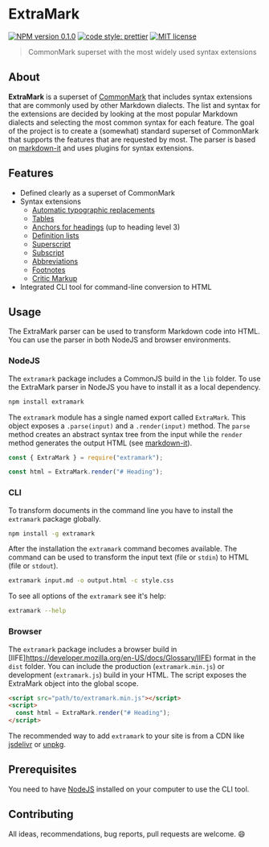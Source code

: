 # ExtraMark

[![NPM version 0.1.0](https://img.shields.io/badge/npm-0.1.0-blue.svg)](https://npmjs.com/package/extramark)
[![code style: prettier](https://img.shields.io/badge/code_style-prettier-ff69b4.svg)](https://github.com/prettier/prettier)
[![MIT license](https://img.shields.io/badge/license-MIT-green.svg)](https://github.com/vimtaai/extramark/blob/master/LICENSE.md)

> CommonMark superset with the most widely used syntax extensions

## About

**ExtraMark** is a superset of [CommonMark](https://commonmark.org/) that includes syntax extensions that are commonly used by other Markdown dialects. The list and syntax for the extensions are decided by looking at the most popular Markdown dialects and selecting the most common syntax for each feature. The goal of the project is to create a (somewhat) standard superset of CommonMark that supports the features that are requested by most. The parser is based on [markdown-it](https://github.com/markdown-it/markdown-it) and uses plugins for syntax extensions.

## Features

- Defined clearly as a superset of CommonMark
- Syntax extensions
  - [Automatic typographic replacements][typographer]
  - [Tables][table]
  - [Anchors for headings][anchor] (up to heading level 3)
  - [Definition lists][deflist]
  - [Superscript][superscript]
  - [Subscript][subscript]
  - [Abbreviations][abbreviation]
  - [Footnotes][footnote]
  - [Critic Markup][critic-markup]
- Integrated CLI tool for command-line conversion to HTML

[typographer]: https://github.com/markdown-it/markdown-it/blob/master/lib/rules_core/replacements.js
[table]: https://help.github.com/articles/organizing-information-with-tables/
[anchor]: https://github.com/valeriangalliat/markdown-it-anchor
[deflist]: https://github.com/markdown-it/markdown-it-deflist
[superscript]: https://github.com/markdown-it/markdown-it-sup
[subscript]: https://github.com/markdown-it/markdown-it-sub
[abbreviation]: https://github.com/markdown-it/markdown-it-abbr
[footnote]: https://github.com/markdown-it/markdown-it-footnote
[critic-markup]: http://criticmarkup.com/

## Usage

The ExtraMark parser can be used to transform Markdown code into HTML. You can use the parser in both NodeJS and browser environments.

### NodeJS

The `extramark` package includes a CommonJS build in the `lib` folder. To use the ExtraMark parser in NodeJS you have to install it as a local dependency.

```bash
npm install extramark
```

The `extramark` module has a single named export called `ExtraMark`. This object exposes a `.parse(input)` and a `.render(input)` method. The `parse` method creates an abstract syntax tree from the input while the `render` method generates the output HTML (see [markdown-it](https://github.com/markdown-it/markdown-it)).

```js
const { ExtraMark } = require("extramark");

const html = ExtraMark.render("# Heading");
```

### CLI

To transform documents in the command line you have to install the `extramark` package globally.

```bash
npm install -g extramark
```

After the installation the `extramark` command becomes available. The command can be used to transform the input text (file or `stdin`) to HTML (file or `stdout`).

```bash
extramark input.md -o output.html -c style.css
```

To see all options of the `extramark` see it's help:

```bash
extramark --help
```

### Browser

The `extramark` package includes a browser build in [IIFE]https://developer.mozilla.org/en-US/docs/Glossary/IIFE) format in the `dist` folder. You can include the production (`extramark.min.js`) or development (`extramark.js`) build in your HTML. The script exposes the ExtraMark object into the global scope.

```html
<script src="path/to/extramark.min.js"></script>
<script>
  const html = ExtraMark.render("# Heading");
</script>
```

The recommended way to add `extramark` to your site is from a CDN like [jsdelivr](https://www.jsdelivr.com/package/npm/extramark) or [unpkg](https://unpkg.com/extramark).

## Prerequisites

You need to have [NodeJS](https://nodejs.org) installed on your computer to use the CLI tool.

## Contributing

All ideas, recommendations, bug reports, pull requests are welcome. :smile:

